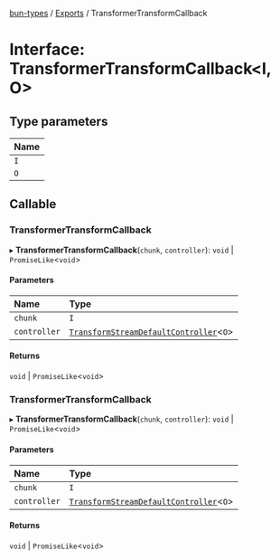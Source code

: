 [bun-types](https://github.com/oven-sh/bun-types/blob/master/api-docs/README.md) / [Exports](https://github.com/oven-sh/bun-types/blob/master/api-docs/modules.md) / TransformerTransformCallback

# Interface: TransformerTransformCallback<I, O\>

## Type parameters

| Name |
| :------ |
| `I` |
| `O` |

## Callable

### TransformerTransformCallback

▸ **TransformerTransformCallback**(`chunk`, `controller`): `void` \| `PromiseLike`<`void`\>

#### Parameters

| Name | Type |
| :------ | :------ |
| `chunk` | `I` |
| `controller` | [`TransformStreamDefaultController`](https://github.com/oven-sh/bun-types/blob/master/api-docs/modules.md#transformstreamdefaultcontroller)<`O`\> |

#### Returns

`void` \| `PromiseLike`<`void`\>

### TransformerTransformCallback

▸ **TransformerTransformCallback**(`chunk`, `controller`): `void` \| `PromiseLike`<`void`\>

#### Parameters

| Name | Type |
| :------ | :------ |
| `chunk` | `I` |
| `controller` | [`TransformStreamDefaultController`](https://github.com/oven-sh/bun-types/blob/master/api-docs/modules.md#transformstreamdefaultcontroller)<`O`\> |

#### Returns

`void` \| `PromiseLike`<`void`\>
